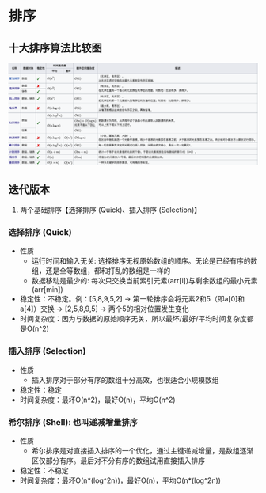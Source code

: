 # 排序

## 十大排序算法比较图
![image](Utils/sort.png)

## 迭代版本
1. 两个基础排序【选择排序 (Quick)、插入排序 (Selection)】

### 选择排序 (Quick)
- 性质
  - 运行时间和输入无关: 选择排序无视原始数组的顺序。无论是已经有序的数组，还是全等数组，都和打乱的数组是一样的
  - 数据移动是最少的: 每次只交换当前索引元素(arr[i])与剩余数组的最小元素(arr[min])
- 稳定性：不稳定。例：[5,8,9,5,2] -> 第一轮排序会将元素2和5（即a[0]和a[4]）交换 -> [2,5,8,9,5] -> 两个5的相对位置发生变化
- 时间复杂度：因为与数据的原始顺序无关，所以最坏/最好/平均时间复杂度都是O(n^2)
### 插入排序 (Selection)
- 性质
  - 插入排序对于部分有序的数组十分高效，也很适合小规模数组
- 稳定性：稳定
- 时间复杂度：最坏O(n^2)，最好O(n)，平均O(n^2)

### 希尔排序 (Shell): 也叫递减增量排序
- 性质
  - 希尔排序是对直接插入排序的一个优化，通过主键递减增量，是数组逐渐区仅部分有序。最后对不分有序的数组试用直接插入排序
- 稳定性：不稳定
- 时间复杂度：最坏O(n*(log^2n))，最好O(n)，平均O(n*(log^2n))
